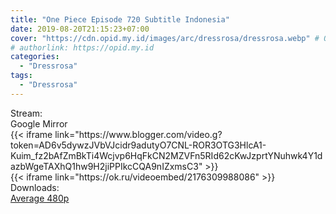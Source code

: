 ```yaml
---
title: "One Piece Episode 720 Subtitle Indonesia"
date: 2019-08-20T21:15:23+07:00
cover: "https://cdn.opid.my.id/images/arc/dressrosa/dressrosa.webp" # Optional, cover
# authorlink: https://opid.my.id
categories:
  - "Dressrosa"
tags:
  - "Dressrosa"
---
```

<div class="ui menu violet borderless inverted">
  <div class="header item active">
        Stream:
    </div>
  <a class="active item" data-tab="google">
    <i class="google drive icon"></i> Google
  </a>
  <a class="item nounderline" data-tab="mirror">
    <i class="odnoklassniki icon"></i> Mirror
  </a>
</div>
<div class="ui bottom attached tab segment active" style="border:0 !important;" data-tab="google">
{{< iframe link="https://www.blogger.com/video.g?token=AD6v5dywzJVbVJcidr9adutyO7CNL-ROR3OTG3HlcA1-Kuim_fz2bAfZmBkTi4Wcjvp6HqFkCN2MZVFn5RId62cKwJzprtYNuhwk4Y1dazbWgeTAXhQ1hw9H2jiPPIkcCQA9nIZxmsC3" >}}
</div>
<div class="ui bottom attached tab segment" style="border:0 !important;" data-tab="mirror">
{{< iframe link="https://ok.ru/videoembed/2176309988086" >}}
</div>
<div class="ui menu violet borderless inverted">
  <div class="header item active">
        Downloads:
    </div>
  <a class="item nounderline" href="https://ouo.io/GXURfgK" target="_blank" rel="dofollow"><i class="google drive icon"></i>
    Average 480p</a>
</div>